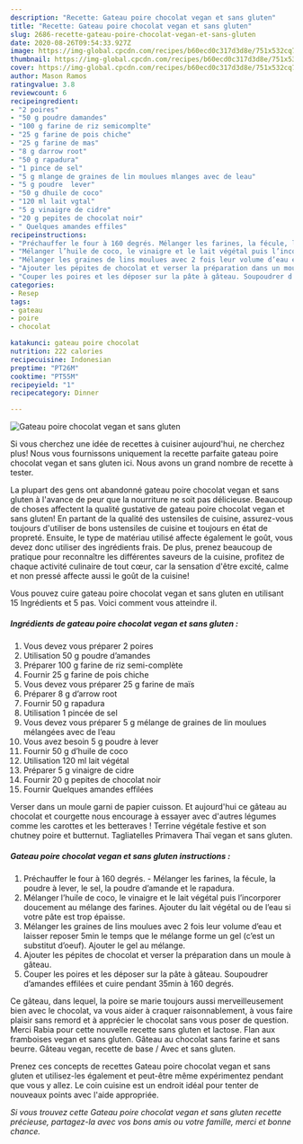 ```yaml
---
description: "Recette: Gateau poire chocolat vegan et sans gluten"
title: "Recette: Gateau poire chocolat vegan et sans gluten"
slug: 2686-recette-gateau-poire-chocolat-vegan-et-sans-gluten
date: 2020-08-26T09:54:33.927Z
image: https://img-global.cpcdn.com/recipes/b60ecd0c317d3d8e/751x532cq70/gateau-poire-chocolat-vegan-et-sans-gluten-photo-principale-de-la-recette.jpg
thumbnail: https://img-global.cpcdn.com/recipes/b60ecd0c317d3d8e/751x532cq70/gateau-poire-chocolat-vegan-et-sans-gluten-photo-principale-de-la-recette.jpg
cover: https://img-global.cpcdn.com/recipes/b60ecd0c317d3d8e/751x532cq70/gateau-poire-chocolat-vegan-et-sans-gluten-photo-principale-de-la-recette.jpg
author: Mason Ramos
ratingvalue: 3.8
reviewcount: 6
recipeingredient:
- "2 poires"
- "50 g poudre damandes"
- "100 g farine de riz semicomplte"
- "25 g farine de pois chiche"
- "25 g farine de mas"
- "8 g darrow root"
- "50 g rapadura"
- "1 pince de sel"
- "5 g mlange de graines de lin moulues mlanges avec de leau"
- "5 g poudre  lever"
- "50 g dhuile de coco"
- "120 ml lait vgtal"
- "5 g vinaigre de cidre"
- "20 g pepites de chocolat noir"
- " Quelques amandes effiles"
recipeinstructions:
- "Préchauffer le four à 160 degrés. Mélanger les farines, la fécule, la poudre à lever, le sel, la poudre d’amande et le rapadura."
- "Mélanger l’huile de coco, le vinaigre et le lait végétal puis l’incorporer doucement au mélange des farines. Ajouter du lait végétal ou de l’eau si votre pâte est trop épaisse."
- "Mélanger les graines de lins moulues avec 2 fois leur volume d’eau et laisser reposer 5min le temps que le mélange forme un gel (c’est un substitut d’oeuf). Ajouter le gel au mélange."
- "Ajouter les pépites de chocolat et verser la préparation dans un moule à gâteau."
- "Couper les poires et les déposer sur la pâte à gâteau. Soupoudrer d’amandes effilées et cuire pendant 35min à 160 degrés."
categories:
- Resep
tags:
- gateau
- poire
- chocolat

katakunci: gateau poire chocolat 
nutrition: 222 calories
recipecuisine: Indonesian
preptime: "PT26M"
cooktime: "PT55M"
recipeyield: "1"
recipecategory: Dinner

---
```



![Gateau poire chocolat vegan et sans gluten](https://img-global.cpcdn.com/recipes/b60ecd0c317d3d8e/751x532cq70/gateau-poire-chocolat-vegan-et-sans-gluten-photo-principale-de-la-recette.jpg)

Si vous cherchez une idée de recettes à cuisiner aujourd'hui, ne cherchez plus! Nous vous fournissons uniquement la recette parfaite gateau poire chocolat vegan et sans gluten ici. Nous avons un grand nombre de recette à tester.

La plupart des gens ont abandonné gateau poire chocolat vegan et sans gluten à l'avance de peur que la nourriture ne soit pas délicieuse. Beaucoup de choses affectent la qualité gustative de gateau poire chocolat vegan et sans gluten! En partant de la qualité des ustensiles de cuisine, assurez-vous toujours d'utiliser de bons ustensiles de cuisine et toujours en état de propreté. Ensuite, le type de matériau utilisé affecte également le goût, vous devez donc utiliser des ingrédients frais. De plus, prenez beaucoup de pratique pour reconnaître les différentes saveurs de la cuisine, profitez de chaque activité culinaire de tout cœur, car la sensation d'être excité, calme et non pressé affecte aussi le goût de la cuisine!

<!--inarticleads1-->

Vous pouvez cuire gateau poire chocolat vegan et sans gluten en utilisant 15 Ingrédients et 5 pas. Voici comment vous atteindre il.

##### Ingrédients de gateau poire chocolat vegan et sans gluten :

1. Vous devez vous préparer 2 poires
1. Utilisation 50 g poudre d’amandes
1. Préparer 100 g farine de riz semi-complète
1. Fournir 25 g farine de pois chiche
1. Vous devez vous préparer 25 g farine de maïs
1. Préparer 8 g d’arrow root
1. Fournir 50 g rapadura
1. Utilisation 1 pincée de sel
1. Vous devez vous préparer 5 g mélange de graines de lin moulues mélangées avec de l’eau
1. Vous avez besoin 5 g poudre à lever
1. Fournir 50 g d’huile de coco
1. Utilisation 120 ml lait végétal
1. Préparer 5 g vinaigre de cidre
1. Fournir 20 g pepites de chocolat noir
1. Fournir  Quelques amandes effilées


Verser dans un moule garni de papier cuisson. Et aujourd&#39;hui ce gâteau au chocolat et courgette nous encourage à essayer avec d&#39;autres légumes comme les carottes et les betteraves ! Terrine végétale festive et son chutney poire et butternut. Tagliatelles Primavera Thaï vegan et sans gluten. 

<!--inarticleads2-->

##### Gateau poire chocolat vegan et sans gluten instructions :

1. Préchauffer le four à 160 degrés. - Mélanger les farines, la fécule, la poudre à lever, le sel, la poudre d’amande et le rapadura.
1. Mélanger l’huile de coco, le vinaigre et le lait végétal puis l’incorporer doucement au mélange des farines. Ajouter du lait végétal ou de l’eau si votre pâte est trop épaisse.
1. Mélanger les graines de lins moulues avec 2 fois leur volume d’eau et laisser reposer 5min le temps que le mélange forme un gel (c’est un substitut d’oeuf). Ajouter le gel au mélange.
1. Ajouter les pépites de chocolat et verser la préparation dans un moule à gâteau.
1. Couper les poires et les déposer sur la pâte à gâteau. Soupoudrer d’amandes effilées et cuire pendant 35min à 160 degrés.


Ce gâteau, dans lequel, la poire se marie toujours aussi merveilleusement bien avec le chocolat, va vous aider à craquer raisonnablement, à vous faire plaisir sans remord et à apprécier le chocolat sans vous poser de question. Merci Rabia pour cette nouvelle recette sans gluten et lactose. Flan aux framboises vegan et sans gluten. Gâteau au chocolat sans farine et sans beurre. Gâteau vegan, recette de base / Avec et sans gluten. 

<!--inarticleads1-->

<p>
Prenez ces concepts de recettes Gateau poire chocolat vegan et sans gluten et utilisez-les également et peut-être même expérimentez pendant que vous y allez. Le coin cuisine est un endroit idéal pour tenter de nouveaux points avec l'aide appropriée.
</p>

<p>
<i>Si vous trouvez cette Gateau poire chocolat vegan et sans gluten recette précieuse, partagez-la avec vos bons amis ou votre famille, merci et bonne chance.</i>
</p>
